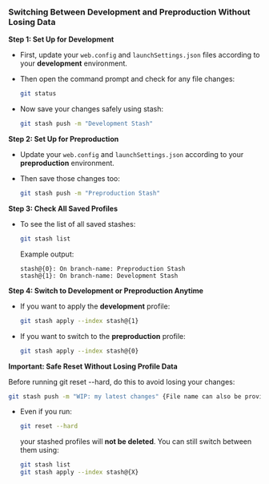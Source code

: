 ### Switching Between Development and Preproduction Without Losing Data

**Step 1: Set Up for Development**

* First, update your `web.config` and `launchSettings.json` files according to your **development** environment.
* Then open the command prompt and check for any file changes:

  ```bash
  git status
  ```
* Now save your changes safely using stash:

  ```bash
  git stash push -m "Development Stash"
  ```

**Step 2: Set Up for Preproduction**

* Update your `web.config` and `launchSettings.json` according to your **preproduction** environment.
* Then save those changes too:

  ```bash
  git stash push -m "Preproduction Stash"
  ```

**Step 3: Check All Saved Profiles**

* To see the list of all saved stashes:

  ```bash
  git stash list
  ```

  Example output:

  ```
  stash@{0}: On branch-name: Preproduction Stash
  stash@{1}: On branch-name: Development Stash
  ```

**Step 4: Switch to Development or Preproduction Anytime**

* If you want to apply the **development** profile:

  ```bash
  git stash apply --index stash@{1}
  ```
* If you want to switch to the **preproduction** profile:

  ```bash
  git stash apply --index stash@{0}
  ```

**Important: Safe Reset Without Losing Profile Data**

Before running git reset --hard, do this to avoid losing your changes:

```bash
git stash push -m "WIP: my latest changes" {File name can also be provided}
```

* Even if you run:

  ```bash
  git reset --hard
  ```

  your stashed profiles will **not be deleted**. You can still switch between them using:

  ```bash
  git stash list
  git stash apply --index stash@{X}
  ```
